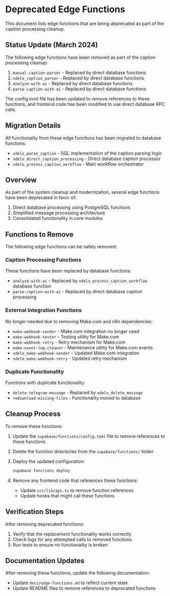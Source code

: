 # Deprecated Edge Functions

This document lists edge functions that are being deprecated as part of the caption processing cleanup.

## Status Update (March 2024)

The following edge functions have been removed as part of the caption processing cleanup:

1. `manual-caption-parser` - Replaced by direct database functions
2. `xdelo_caption_parser` - Replaced by direct database functions
3. `analyze-with-ai` - Replaced by direct database functions
4. `parse-caption-with-ai` - Replaced by direct database functions

The config.toml file has been updated to remove references to these functions, and frontend code has been modified to use direct database RPC calls.

## Migration Details

All functionality from these edge functions has been migrated to database functions:

- `xdelo_parse_caption` - SQL implementation of the caption parsing logic
- `xdelo_direct_caption_processing` - Direct database caption processor
- `xdelo_process_caption_workflow` - Main workflow orchestrator

## Overview

As part of the system cleanup and modernization, several edge functions have been deprecated in favor of:
1. Direct database processing using PostgreSQL functions
2. Simplified message processing architecture
3. Consolidated functionality in core modules

## Functions to Remove

The following edge functions can be safely removed:

### Caption Processing Functions

These functions have been replaced by database functions:

- `analyze-with-ai` - Replaced by `xdelo_process_caption_workflow` database function
- `parse-caption-with-ai` - Replaced by direct database caption processing

### External Integration Functions

No longer needed due to removing Make.com and n8n dependencies:

- `make-webhook-sender` - Make.com integration no longer used
- `make-webhook-tester` - Testing utility for Make.com
- `make-webhook-retry` - Retry mechanism for Make.com
- `make-event-log-cleaner` - Maintenance utility for Make.com events
- `xdelo_make-webhook-sender` - Updated Make.com integration
- `xdelo_make-webhook-retry` - Updated retry mechanism

### Duplicate Functionality

Functions with duplicate functionality:

- `delete-telegram-message` - Replaced by `xdelo_delete_message`
- `redownload-missing-files` - Functionality moved to database

## Cleanup Process

To remove these functions:

1. Update the `supabase/functions/config.toml` file to remove references to these functions
2. Delete the function directories from the `supabase/functions/` folder
3. Deploy the updated configuration:
   ```bash
   supabase functions deploy
   ```

4. Remove any frontend code that references these functions:
   - Update `src/lib/api.ts` to remove function references
   - Update hooks that might call these functions

## Verification Steps

After removing deprecated functions:

1. Verify that the replacement functionality works correctly
2. Check logs for any attempted calls to removed functions
3. Run tests to ensure no functionality is broken

## Documentation Updates

After removing these functions, update the following documentation:

- Update `docs/edge-functions.md` to reflect current state
- Update README files to remove references to deprecated functions 